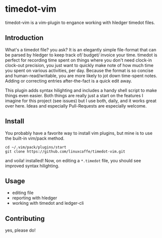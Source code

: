 # timedot-vim
timedot-vim is a vim-plugin to engance working with hledger timedot files.

## Introduction
What's a timedot file? you ask? It is an elegantly simple file-format that can be parsed by hledger to keep track of/ budget/ invoice your time. timedot is perfect for recording time spent on things where you don't need clock-in clock-out precision, you just want to quickly make note of how much time you spent on various activities, per day. Because the format is so concise and human-read/writable, you are more likely to jot down time-spent notes. Adding or correcting entries after-the-fact is a quick edit away.

This plugin adds syntax hilighting and includes a handy shell script to make things even easier. Both things are really just a start on the features I imagine for this project (see issues) but I use both, daily, and it works great over here. Ideas and especially Pull-Requests are especially welcome.

## Install
You probably have a favorite way to install vim plugins, but mine is to use the built-in vim/pack method.
```
cd ~/.vim/pack/plugins/start
git clone https://github.com/linuxcaffe/timedot-vim.git
```
and voila! installed! Now, on editing a `*.timedot` file, you should see improved syntax hilighting. 

## Usage
- editing file
- reporting with hledger
- working with timedot and ledger-cli

## Contributing

yes, please do!
